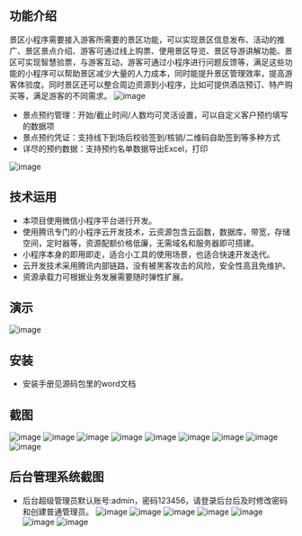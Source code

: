 ## 功能介绍 
景区小程序需要接入游客所需要的景区功能，可以实现景区信息发布、活动的推广、景区景点介绍、游客可通过线上购票、使用景区导览、景区导游讲解功能、景区可实现智慧验票，与游客互动，游客可通过小程序进行问题反馈等，满足这些功能的小程序可以帮助景区减少大量的人力成本，同时能提升景区管理效率，提高游客体验度。同时景区还可以整合周边资源到小程序，比如可提供酒店预订、特产购买等，满足游客的不同需求。
![image](https://user-images.githubusercontent.com/114192999/191864280-fb152472-1e29-4d83-996c-6381c5bfb057.png)

- 景点预约管理：开始/截止时间/人数均可灵活设置，可以自定义客户预约填写的数据项
- 景点预约凭证：支持线下到场后校验签到/核销/二维码自助签到等多种方式
- 详尽的预约数据：支持预约名单数据导出Excel，打印

 ![image](https://user-images.githubusercontent.com/114192999/191864287-ef25e55c-1b3c-4153-a31c-cee1c4594a4a.png)


## 技术运用
- 本项目使用微信小程序平台进行开发。
- 使用腾讯专门的小程序云开发技术，云资源包含云函数，数据库，带宽，存储空间，定时器等，资源配额价格低廉，无需域名和服务器即可搭建。
- 小程序本身的即用即走，适合小工具的使用场景，也适合快速开发迭代。
- 云开发技术采用腾讯内部链路，没有被黑客攻击的风险，安全性高且免维护。
- 资源承载力可根据业务发展需要随时弹性扩展。  



 


## 演示 
 ![image](https://user-images.githubusercontent.com/114192999/191864273-fea9df6b-63e7-4066-9be2-7ac791a457ca.png)


## 安装

- 安装手册见源码包里的word文档




## 截图
![image](https://user-images.githubusercontent.com/114192999/191864303-e0ee3973-6166-4005-9e81-97c6d37eec36.png)
![image](https://user-images.githubusercontent.com/114192999/191864308-f8b843c6-fd8e-4656-8c69-72237aa9a788.png)
![image](https://user-images.githubusercontent.com/114192999/191864313-07b1980d-4ded-4777-9740-a7e426f24217.png)
![image](https://user-images.githubusercontent.com/114192999/191864321-554d7e38-5d1e-4a46-b97a-e0fb6bb03b72.png)
![image](https://user-images.githubusercontent.com/114192999/191864328-17ba73c9-5993-4e9c-b0ef-a77b19534b5c.png)
![image](https://user-images.githubusercontent.com/114192999/191864349-9bed949b-5628-4456-8a0e-d48ddf7e9b8c.png)
![image](https://user-images.githubusercontent.com/114192999/191864358-ee0ee8c1-dba6-490c-a248-63b230e080c0.png)
![image](https://user-images.githubusercontent.com/114192999/191864367-1dde2d67-8e63-434f-9531-af5e849bcc1f.png)
![image](https://user-images.githubusercontent.com/114192999/191864372-ec488692-e583-4f44-88e4-87d9afc3cbb8.png)

 

## 后台管理系统截图 
- 后台超级管理员默认账号:admin，密码123456，请登录后台后及时修改密码和创建普通管理员。
 ![image](https://user-images.githubusercontent.com/114192999/191864377-e141d9f8-0dea-4864-b99e-5d50a4253c1d.png)
 ![image](https://user-images.githubusercontent.com/114192999/191864381-bb1ebdeb-433b-4021-ae76-25355bd813df.png)
 ![image](https://user-images.githubusercontent.com/114192999/191864386-7597c138-0aa6-4571-bbae-cd29f48e6624.png)
 ![image](https://user-images.githubusercontent.com/114192999/191864397-ce429340-0c61-4b86-8d77-5097129cf695.png)
![image](https://user-images.githubusercontent.com/114192999/191864403-d47fef38-ee9c-4a72-975c-626945d856ca.png)
![image](https://user-images.githubusercontent.com/114192999/191864411-e5833159-5e00-4439-b81c-e21a2763a823.png)
![image](https://user-images.githubusercontent.com/114192999/191864421-a5dda7a8-4ed7-4fb7-96ba-56051bf21c0f.png)

 
 
 
 
 


